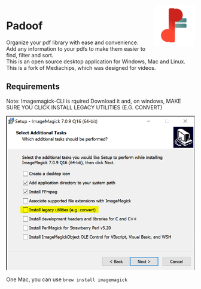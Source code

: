 
<img align="right" width="110" height="110" src="./public/icons/icon.png">

# Padoof
Organize your pdf library with ease and convenience.  <br>
Add any information to your pdfs to make them easier to find, filter and sort.  <br>
This is an open source desktop application for Windows, Mac and Linux. <br>
This is a fork of Mediachips, which was designed for videos.


## Requirements

Note: Imagemagick-CLI is rquired
  Download it and, on windows, MAKE SURE YOU CLICK INSTALL LEGACY UTILITIES (E.G. CONVERT)

  ![Imagemagick installer](image.png)

One Mac, you can use `brew install imagemagick`